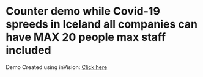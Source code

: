 # Counter demo while Covid-19 spreeds in Iceland all companies can have MAX 20 people max staff included

Demo Created using inVision: [Click here](https://projects.invisionapp.com/prototype/SD-Counter-ck89b9wis0054di011psowic3/play/fc18cb90)

